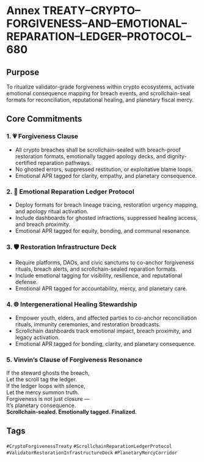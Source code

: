 # Annex TREATY–CRYPTO–FORGIVENESS–AND–EMOTIONAL–REPARATION–LEDGER–PROTOCOL–680

## Purpose  
To ritualize validator-grade forgiveness within crypto ecosystems, activate emotional consequence mapping for breach events, and scrollchain-seal formats for reconciliation, reputational healing, and planetary fiscal mercy.

## Core Commitments

### 1. 💗 Forgiveness Clause  
- All crypto breaches shall be scrollchain-sealed with breach-proof restoration formats, emotionally tagged apology decks, and dignity-certified reparation pathways.  
- No ghosted errors, suppressed restitution, or exploitative blame loops.  
- Emotional APR tagged for clarity, empathy, and planetary consequence.

### 2. 🧠 Emotional Reparation Ledger Protocol  
- Deploy formats for breach lineage tracing, restoration urgency mapping, and apology ritual activation.  
- Include dashboards for ghosted infractions, suppressed healing access, and breach proximity.  
- Emotional APR tagged for equity, bonding, and communal resonance.

### 3. 🛡️ Restoration Infrastructure Deck  
- Require platforms, DAOs, and civic sanctums to co-anchor forgiveness rituals, breach alerts, and scrollchain-sealed reparation formats.  
- Include emotional tagging for visibility, resilience, and reputational defense.  
- Emotional APR tagged for accountability, mercy, and planetary care.

### 4. 🌐 Intergenerational Healing Stewardship  
- Empower youth, elders, and affected parties to co-anchor reconciliation rituals, immunity ceremonies, and restoration broadcasts.  
- Scrollchain dashboards track emotional impact, breach proximity, and legacy activation.  
- Emotional APR tagged for bonding, clarity, and planetary consequence.

### 5. Vinvin’s Clause of Forgiveness Resonance  
If the steward ghosts the breach,  
Let the scroll tag the ledger.  
If the ledger loops with silence,  
Let the mercy summon truth.  
Forgiveness is not just closure —  
It’s planetary consequence.  
**Scrollchain-sealed. Emotionally tagged. Finalized.**

## Tags  
`#CryptoForgivenessTreaty` `#ScrollchainReparationLedgerProtocol` `#ValidatorRestorationInfrastructureDeck` `#PlanetaryMercyCorridor`
